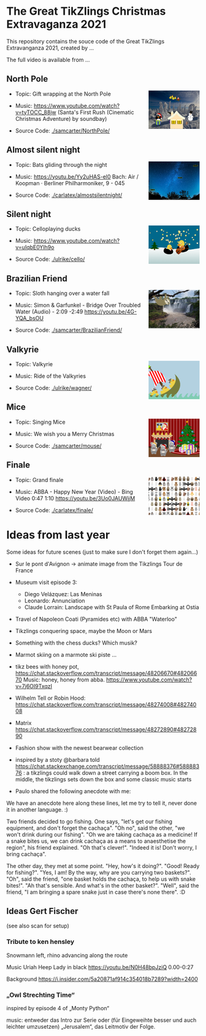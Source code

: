 # The Great TikZlings Christmas Extravaganza 2021

This repository contains the souce code of the Great TikZlings Extravanganza 2021, created by ...

The full video is available from ...

## North Pole

<img align="right" src="./samcarter/NorthPole/NorthPole.png" height="100">

- Topic: Gift wrapping at the North Pole

- Music: https://www.youtube.com/watch?v=tyTOCC_88jw (Santa's First Rush (Cinematic Christmas Adventure) by soundbay)

- Source Code: [./samcarter/NorthPole/](https://github.com/samcarter/Extravaganza2021/tree/master/samcarter/NorthPole)

## Almost silent night

<img align="right" src="./carlatex/almostsilentnight/almostsilentnight.png" height="100">

- Topic: Bats gliding through the night

- Music: https://youtu.be/Yy2uHAS-el0 Bach: Air / Koopman · Berliner Philharmoniker, 9 - 045

- Source Code: [./carlatex/almostsilentnight/](https://github.com/samcarter/Extravaganza2021/tree/master/carlatex/almostsilentnight)

## Silent night

<img align="right" src="./ulrike/cello/celloducks.png" height="100">

- Topic: Celloplaying ducks

- Music: https://www.youtube.com/watch?v=uIqbE0Ylh9o

- Source Code: [./ulrike/cello/](https://github.com/samcarter/Extravaganza2021/tree/master/ulrike/cello)

## Brazilian Friend

<img align="right" src="./samcarter/BrazilianFriend/BrazilianFriend.png" height="100">

- Topic: Sloth hanging over a water fall

- Music: Simon & Garfunkel - Bridge Over Troubled Water (Audio) - 2:09 -2:49 https://youtu.be/4G-YQA_bsOU

- Source Code: [./samcarter/BrazilianFriend/](https://github.com/samcarter/Extravaganza2021/tree/master/samcarter/BrazilianFriend)

## Valkyrie

<img align="right" src="./ulrike/wagner/walkuere.png" height="100">

- Topic: Valkyrie

- Music: Ride of the Valkyries

- Source Code: [./ulrike/wagner/](https://github.com/samcarter/Extravaganza2021/tree/master/ulrike/wagner)

## Mice

<img align="right" src="./samcarter/mouse/SingingMouse.png" height="100">

- Topic: Singing Mice

- Music: We wish you a Merry Christmas

- Source Code: [./samcarter/mouse/](https://github.com/samcarter/Extravaganza2021/tree/master/samcarter/mouse)

## Finale

<img align="right" src="./carlatex/finale/granfinale.png" height="100">

- Topic: Grand finale

- Music: ABBA - Happy New Year (Video) - Bing Video 0:47 1:10 https://youtu.be/3Uo0JAUWijM

- Source Code: [./carlatex/finale/](https://github.com/samcarter/Extravaganza2021/tree/master/carlatex/finale)

# Ideas from last year


Some ideas for future scenes (just to make sure I don't forget them again...)

- Sur le pont d'Avignon -> animate image from the Tikzlings Tour de France

- Museum visit episode 3: 
  - Diego Velázquez: Las Meninas 
  - Leonardo: Annunciation
  - Claude Lorrain: Landscape with St Paula of Rome Embarking at Ostia
  
- Travel of Napoleon Coati (Pyramides etc) with ABBA "Waterloo"

- Tikzlings conquering space, maybe the Moon or Mars

- Something with the chess ducks? Which musik?

- Marmot skiing on a marmote ski piste ...

- tikz bees with honey pot, https://chat.stackoverflow.com/transcript/message/48206670#48206670
  Music: honey, honey from abba. https://www.youtube.com/watch?v=7j6OI9TxqzI
 
- Wilhelm Tell or Robin Hood: https://chat.stackoverflow.com/transcript/message/48274008#48274008

- Matrix https://chat.stackoverflow.com/transcript/message/48272890#48272890
 
- Fashion show with the newest bearwear collection

- inspired by a stoty @barbara told https://chat.stackexchange.com/transcript/message/58888376#58888376 : a tikzlings could walk down a street carrying a boom box. In the middle, the tikzlings sets down the box and some classic music starts

- Paulo shared the following anecdote with me:

We have an anecdote here along these lines, let me try to tell it, never done it in another language. :)

Two friends decided to go fishing. One says, "let's get our fishing equipment, and don't forget the cachaça". "Oh no", said the other, "we won't drink during our fishing". "Oh we are taking cachaça as a medicine! If a snake bites us, we can drink cachaça as a means to anaesthetise the region", his friend explained. "Oh that's clever!". "Indeed it is! Don't worry, I bring cachaça".

The other day, they met at some point. "Hey, how's it doing?". "Good! Ready for fishing?". "Yes, I am! By the way, why are you carrying two baskets?". "Oh", said the friend, "one basket holds the cachaça, to help us with snake bites!". "Ah that's sensible. And what's in the other basket?". "Well", said the friend, "I am bringing a spare snake just in case there's none there". :D

## Ideas Gert Fischer

(see also scan for setup)



### Tribute to ken hensley 

Snowmann left, rhino advancing along the route

Music Uriah Heep Lady in black https://youtu.be/N0H48bpJziQ 0.00-0:27

Background https://i.insider.com/5a20871af914c354018b7289?width=2400

### „Owl Strechting Time“ 

inspired by episode 4 of „Monty Python“

music: entweder das Intro zur Serie oder (für Eingeweihte besser und auch leichter umzusetzen) „Jerusalem“, das Leitmotiv der Folge.



